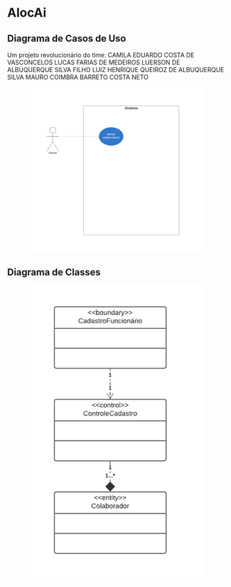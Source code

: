 # AlocAi


## Diagrama de Casos de Uso

<p>
  Um projeto revolucionário do time:
    CAMILA EDUARDO COSTA DE VASCONCELOS
    LUCAS FARIAS DE MEDEIROS
    LUERSON DE ALBUQUERQUE SILVA FILHO
    LUIZ HENRIQUE QUEIROZ DE ALBUQUERQUE SILVA
    MAURO COIMBRA BARRETO COSTA NETO
</p>

<p align="center">
  <img src="docs/casosdeuso.png" alt="Diagrama de Casos de Uso" width="400">
</p>

## Diagrama de Classes

<p align="center">
  <img src="docs/classes.png" alt="Diagrama de Classes" width="400">
</p>

